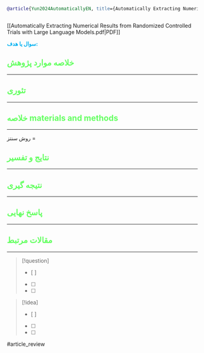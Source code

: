 
```bibtex
@article{Yun2024AutomaticallyEN, title={Automatically Extracting Numerical Results from Randomized Controlled Trials with Large Language Models}, author={Hye Sun Yun and David Pogrebitskiy and Iain James Marshall and Byron C. Wallace}, journal={ArXiv}, year={2024}, volume={abs/2405.01686}, url={https://api.semanticscholar.org/CorpusID:269587616} }



```

[[Automatically Extracting Numerical Results from Randomized Controlled Trials with Large Language Models.pdf|PDF]]

**<span style="color:#00b0f0">سوال یا هدف:</span>**



## <span style="color:#64ff61">خلاصه موارد پژوهش</span>
---

## <span style="color:#64ff61">تئوری</span>
---



## <span style="color:#64ff61">خلاصه materials and methods</span>
---

روش سنتز = 



## <span style="color:#64ff61"> نتایج و تفسیر</span>
---



## <span style="color:#64ff61">نتیجه گیری</span>
---



## <span style="color:#64ff61">پاسخ نهایی</span>
---




## <span style="color:#64ff61">مقالات مرتبط</span>
---





> [!question] 
>- [ ] 
>- [ ]  
>- [ ] 


> [!idea] 
> - [ ] 
>- [ ] 
>- [ ] 



#article_review
